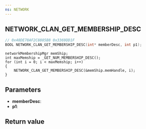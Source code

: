 ```yaml
---
ns: NETWORK
---
```

## NETWORK_CLAN_GET_MEMBERSHIP_DESC

```c
// 0x48DE78AF2C8885B8 0x3369DD1F
BOOL NETWORK_CLAN_GET_MEMBERSHIP_DESC(int* memberDesc, int p1);
```

```
networkMembershipMgr memShip;  
int maxMemship = _GET_NUM_MEMBERSHIP_DESC();  
for (int i = 0; i < maxMemship; i++)  
{  
	NETWORK_CLAN_GET_MEMBERSHIP_DESC(&memShip.memHandle, i);  
}  
```

## Parameters
* **memberDesc**: 
* **p1**: 

## Return value
